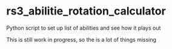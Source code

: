 # rs3_abilitie_rotation_calculator
Python script to set up list of abilities and see how it plays out

This is still work in progress, so the is a lot of things missing
